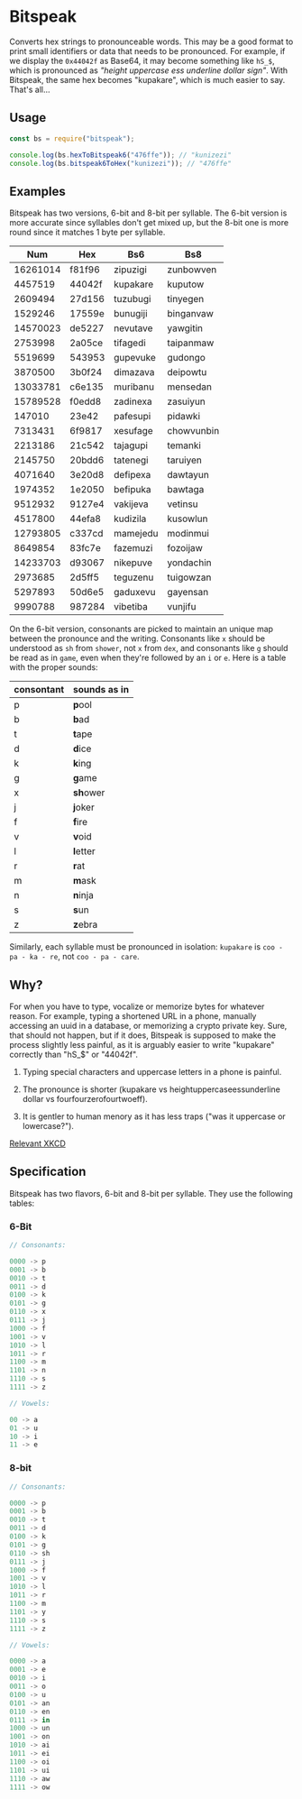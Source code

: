 Bitspeak
========

Converts hex strings to pronounceable words. This may be a good format to print
small identifiers or data that needs to be pronounced. For example, if we
display the `0x44042f` as Base64, it may become something like `hS_$`, which is
pronounced as *"height uppercase ess underline dollar sign"*. With Bitspeak,
the same hex becomes "kupakare", which is much easier to say. That's all...

Usage
-----

```javascript
const bs = require("bitspeak");

console.log(bs.hexToBitspeak6("476ffe")); // "kunizezi"
console.log(bs.bitspeak6ToHex("kunizezi")); // "476ffe"
```

Examples
--------

Bitspeak has two versions, 6-bit and 8-bit per syllable. The 6-bit version is
more accurate since syllables don't get mixed up, but the 8-bit one is more
round since it matches 1 byte per syllable.

Num | Hex | Bs6 | Bs8
--- | --- | --- | ---
16261014 | f81f96 | zipuzigi | zunbowven
4457519 | 44042f | kupakare | kuputow
2609494 | 27d156 | tuzubugi | tinyegen
1529246 | 17559e | bunugiji | binganvaw
14570023 | de5227 | nevutave | yawgitin
2753998 | 2a05ce | tifagedi | taipanmaw
5519699 | 543953 | gupevuke | gudongo
3870500 | 3b0f24 | dimazava | deipowtu
13033781 | c6e135 | muribanu | mensedan
15789528 | f0edd8 | zadinexa | zasuiyun
147010 | 23e42 | pafesupi | pidawki
7313431 | 6f9817 | xesufage | chowvunbin
2213186 | 21c542 | tajagupi | temanki
2145750 | 20bdd6 | tatenegi | taruiyen
4071640 | 3e20d8 | defipexa | dawtayun
1974352 | 1e2050 | befipuka | bawtaga
9512932 | 9127e4 | vakijeva | vetinsu
4517800 | 44efa8 | kudizila | kusowlun
12793805 | c337cd | mamejedu | modinmui
8649854 | 83fc7e | fazemuzi | fozoijaw
14233703 | d93067 | nikepuve | yondachin
2973685 | 2d5ff5 | teguzenu | tuigowzan
5297893 | 50d6e5 | gaduxevu | gayensan
9990788 | 987284 | vibetiba | vunjifu

On the 6-bit version, consonants are picked to maintain an unique map between
the pronounce and the writing. Consonants like `x` should be understood as
`sh` from `shower`, not `x` from `dex`, and consonants like `g` should be read
as in `game`, even when they're followed by an `i` or `e`. Here is a table with 
the proper sounds:

consontant | sounds as in
---------- | ------------
p          | **p**ool
b          | **b**ad
t          | **t**ape
d          | **d**ice
k          | **k**ing
g          | **g**ame
x          | **sh**ower
j          | **j**oker
f          | **f**ire
v          | **v**oid
l          | **l**etter
r          | **r**at
m          | **m**ask
n          | **n**inja
s          | **s**un
z          | **z**ebra
 
Similarly, each syllable must be pronounced in isolation: `kupakare` is `coo -
pa - ka - re`, not `coo - pa - care`.

Why?
----

For when you have to type, vocalize or memorize bytes for whatever reason. For
example, typing a shortened URL in a phone, manually accessing an uuid in a
database, or memorizing a crypto private key. Sure, that should not happen, but
if it does, Bitspeak is supposed to make the process slightly less painful,
as it is arguably easier to write "kupakare" correctly than "hS_$" or "44042f".

1. Typing special characters and uppercase letters in a phone is painful.

2. The pronounce is shorter (kupakare vs heightuppercaseessunderline
  dollar vs fourfourzerofourtwoeff).

3. It is gentler to human menory as it has less traps ("was it uppercase or lowercase?").

[Relevant XKCD](https://imgs.xkcd.com/comics/password_strength.png)

Specification
-------------

Bitspeak has two flavors, 6-bit and 8-bit per syllable. They use the following tables:

### 6-Bit

```javascript
// Consonants:

0000 -> p
0001 -> b
0010 -> t
0011 -> d
0100 -> k
0101 -> g
0110 -> x
0111 -> j
1000 -> f
1001 -> v
1010 -> l
1011 -> r
1100 -> m
1101 -> n
1110 -> s
1111 -> z

// Vowels:

00 -> a
01 -> u
10 -> i
11 -> e
```

### 8-bit

```javascript
// Consonants:

0000 -> p
0001 -> b
0010 -> t
0011 -> d
0100 -> k
0101 -> g
0110 -> sh
0111 -> j
1000 -> f
1001 -> v
1010 -> l
1011 -> r
1100 -> m
1101 -> y
1110 -> s
1111 -> z

// Vowels:

0000 -> a
0001 -> e
0010 -> i
0011 -> o
0100 -> u
0101 -> an
0110 -> en
0111 -> in
1000 -> un
1001 -> on
1010 -> ai
1011 -> ei
1100 -> oi
1101 -> ui
1110 -> aw
1111 -> ow
```
